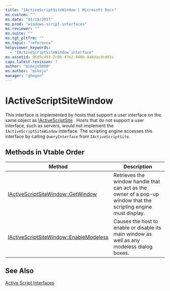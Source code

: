 ```yaml
---
title: "IActiveScriptSiteWindow | Microsoft Docs"
ms.custom: ""
ms.date: "01/18/2017"
ms.prod: "windows-script-interfaces"
ms.reviewer: ""
ms.suite: ""
ms.tgt_pltfrm: ""
ms.topic: "reference"
helpviewer_keywords: 
  - "IActiveScriptSiteWindow interface"
ms.assetid: 96d5c493-2c0b-47e2-848b-4a8dacdcd65c
caps.latest.revision: 7
author: "mikejo5000"
ms.author: "mikejo"
manager: "ghogen"
---
```

# IActiveScriptSiteWindow
This interface is implemented by hosts that support a user interface on the same object as [IActiveScriptSite](../../winscript/reference/iactivescriptsite.md) . Hosts that do not support a user interface, such as servers, would not implement the `IActiveScriptSiteWindow` interface. The scripting engine accesses this interface by calling `QueryInterface` from `IActiveScriptSite`.  
  
## Methods in Vtable Order  
  
|Method|Description|  
|------------|-----------------|  
|[IActiveScriptSiteWindow::GetWindow](../../winscript/reference/iactivescriptsitewindow-getwindow.md)|Retrieves the window handle that can act as the owner of a pop-up window that the scripting engine must display.|  
|[IActiveScriptSiteWindow::EnableModeless](../../winscript/reference/iactivescriptsitewindow-enablemodeless.md)|Causes the host to enable or disable its main window as well as any modeless dialog boxes.|  
  
## See Also  
 [Active Script Interfaces](../../winscript/reference/active-script-interfaces.md)